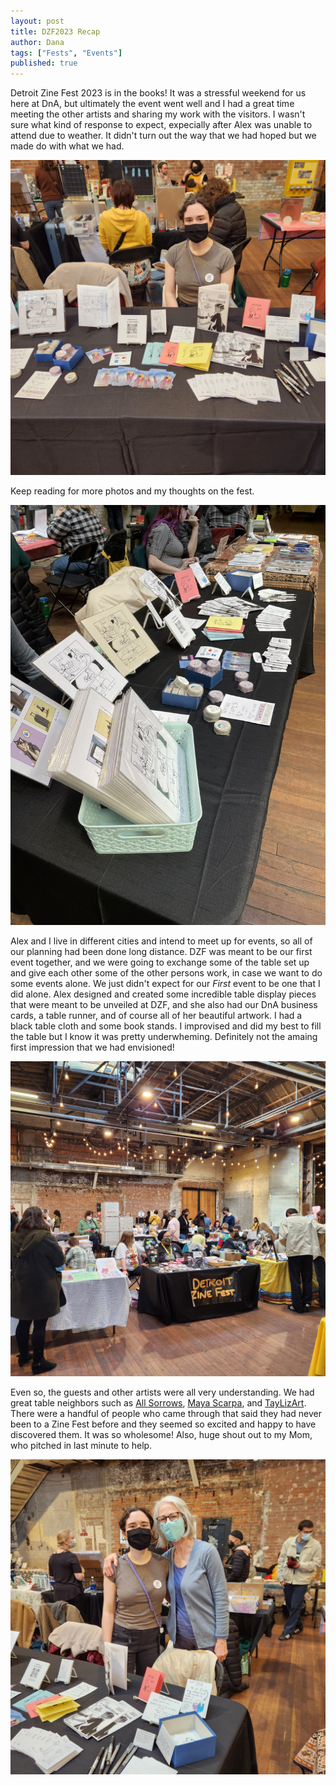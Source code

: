 ```yaml
---
layout: post
title: DZF2023 Recap
author: Dana
tags: ["Fests", "Events"]
published: true
---
```


Detroit Zine Fest 2023 is in the books! It was a stressful weekend for us here at DnA, but ultimately the event went well and I had a great time meeting the other artists and sharing my work with the visitors. I wasn't sure what kind of response to expect, expecially after Alex was unable to attend due to weather. It didn't turn out the way that we had hoped but we made do with what we had.

<a href="/assets/img/post/2023_03_05_dzfrecap3.png" title="click for fullscreen"><img src="/assets/img/post/2023_03_05_dzfrecap3.png" alt="Dana sitting behind the table at Detroit Zine Fest 2023"></a>

Keep reading for more photos and my thoughts on the fest.

<!--more-->

<a href="/assets/img/post/2023_03_05_dzfrecap4.png" title="click for fullscreen"><img src="/assets/img/post/2023_03_05_dzfrecap4.png" alt="A photo of the table, laid out with prints, zines, and washi tapes"></a>

Alex and I live in different cities and intend to meet up for events, so all of our planning had been done long distance. DZF was meant to be our first event together, and we were going to exchange some of the table set up and give each other some of the other persons work, in case we want to do some events alone. We just didn't expect for our _First_ event to be one that I did alone. Alex designed and created some incredible table display pieces that were meant to be unveiled at DZF, and she also had our DnA business cards, a table runner, and of course all of her beautiful artwork. I had a black table cloth and some book stands. I improvised and did my best to fill the table but I know it was pretty underwheming. Definitely not the amaing first impression that we had envisioned!

<a href="/assets/img/post/2023_03_05_dzfrecap5.png" title="click for fullscreen"><img src="/assets/img/post/2023_03_05_dzfrecap5.png" alt="A photo of the vendors space as you enter the venue."></a>

Even so, the guests and other artists were all very understanding. We had great table neighbors such as [All Sorrows](https://www.allsorrows.com/), [Maya Scarpa](https://www.instagram.com/mvsarts/), and [TayLizArt](https://taylizart.carrd.co/). There were a handful of people who came through that said they had never been to a Zine Fest before and they seemed so excited and happy to have discovered them. It was so wholesome! Also, huge shout out to my Mom, who pitched in last minute to help.

<a href="/assets/img/post/2023_03_05_dzfrecap2.png" title="click for fullscreen"><img src="/assets/img/post/2023_03_05_dzfrecap2.png" alt="Dana And her Mom standing behind the table."></a>
